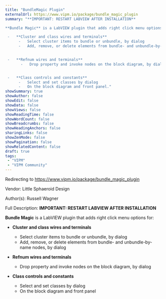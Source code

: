 ```yaml
---
title: "BundleMagic Plugin"
externalUrl: https://www.vipm.io/package/bundle_magic_plugin
summary: "**IMPORTANT: RESTART LABVIEW AFTER INSTALLATION**

**Bundle Magic** is a LabVIEW plugin that adds right click menu options for:

 -   **Cluster and class wires and terminals**
      -   Select cluster items to bundle or unbundle, by dialog
      -   Add, remove, or delete elements from bundle- and unbundle-by-name nodes, by dialog
    

 -   **Refnum wires and terminals**
       -   Drop property and invoke nodes on the block diagram, by dialog


 -   **Class controls and constants**
      -   Select and set classes by dialog
      -   On the block diagram and front panel."
showSummary: true
showAuthor: false
showEdit: false
showData: false
showViews: false
showReadingTime: false
showWordCount: false
showBreadcrumbs: false
showHeadingAnchors: false
sharingLinks: false
showZenMode: false
showPagination: false
showRelatedContent: false
draft: true
tags:
 - "VIPM"
 - "VIPM Community"
---
```


Redirecting to https://www.vipm.io/package/bundle_magic_plugin

Vendor: Little Sphaeroid Design

Author(s): Russell Wagner
 
Full Description:
**IMPORTANT: RESTART LABVIEW AFTER INSTALLATION**

**Bundle Magic** is a LabVIEW plugin that adds right click menu options for:

 -   **Cluster and class wires and terminals**
      -   Select cluster items to bundle or unbundle, by dialog
      -   Add, remove, or delete elements from bundle- and unbundle-by-name nodes, by dialog
    

 -   **Refnum wires and terminals**
       -   Drop property and invoke nodes on the block diagram, by dialog


 -   **Class controls and constants**
      -   Select and set classes by dialog
      -   On the block diagram and front panel